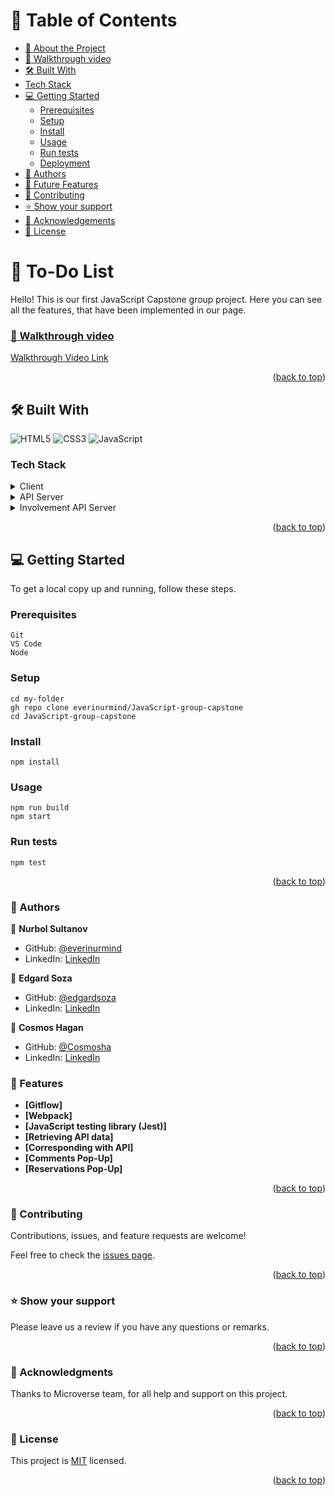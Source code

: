 # 📗 Table of Contents

- [📖 About the Project](#about-project)
- [🎥 Walkthrough video](#loom-walkthrough)
- [🛠 Built With](#built-with)
- [Tech Stack](#tech-stack)
- [💻 Getting Started](#getting-started)
  - [Prerequisites](#prerequisites)
  - [Setup](#setup)
  - [Install](#install)
  - [Usage](#usage)
  - [Run tests](#run-tests)
  - [Deployment](#triangular_flag_on_post-deployment)
- [👥 Authors](#authors)
- [🔭 Future Features](#future-features)
- [🤝 Contributing](#contributing)
- [⭐️ Show your support](#support)
- [🙏 Acknowledgements](#acknowledgements)
- [📝 License](#license)

# 📖 To-Do List <a name="#about-project"></a>

Hello! This is our first JavaScript Capstone group project. Here you can see all the features, that have been implemented in our page.

### [🎥 Walkthrough video](#loom-walkthrough)
[Walkthrough Video Link](https://drive.google.com/file/d/1JXWQNWiwguDLhiH96qntLb-qRxDBlxAb/view?usp=share_link)

<p align="right">(<a href="#readme-top">back to top</a>)</p>

## 🛠 Built With <a name="built-with"></a>
![HTML5](https://icongr.am/devicon/html5-original.svg?size=50&color=currentColor)
![CSS3](https://icongr.am/devicon/css3-original.svg?size=50&color=currentColor)
![JavaScript](https://icongr.am/devicon/javascript-original.svg?size=50&color=currentColor)

### Tech Stack <a name="#tech-stack"></a>

<details>
  <summary>Client</summary>
  <ul>
    <li><a href="https://code.visualstudio.com/">Visual Studio Code</a></li>
  </ul>
</details>

<details>
  <summary>API Server</summary>
  <ul>
    <li><a href="https://pokeapi.co/">PokeAPI</a></li>
  </ul>
</details>

<details>
  <summary>Involvement API Server</summary>
  <ul>
    <li><a href="https://us-central1-involvement-api.cloudfunctions.net/capstoneApi">Involvement API</a></li>
  </ul>
</details>

<p align="right">(<a href="#readme-top">back to top</a>)</p>

## 💻 Getting Started <a name="getting-started"></a>

To get a local copy up and running, follow these steps.

### Prerequisites
```
Git
VS Code
Node
```

### Setup
```
cd my-folder
gh repo clone everinurmind/JavaScript-group-capstone
cd JavaScript-group-capstone
```
### Install
```
npm install
```
### Usage
```
npm run build
npm start
```
### Run tests
```
npm test
```

<p align="right">(<a href="#readme-top">back to top</a>)</p>

### 👥 Authors <a name="#authors"></a>

👤 **Nurbol Sultanov**

- GitHub: [@everinurmind](https://github.com/everinurmind)
- LinkedIn: [LinkedIn](https://www.linkedin.com/in/everinurmind)

👤 **Edgard Soza**

- GitHub: [@edgardsoza](https://github.com/edgardsoza)
- LinkedIn: [LinkedIn](https://www.linkedin.com/in/edgard-soza-sobalvarro/)

👤 **Cosmos Hagan**

- GitHub: [@Cosmosha](https://github.com/Cosmosha)
- LinkedIn: [LinkedIn](https://gh.linkedin.com/in/cosmos-hagan-1361871ba)

### 🔭 Features <a name="future-features"></a>

- **[Gitflow]**
- **[Webpack]**
- **[JavaScript testing library (Jest)]**
- **[Retrieving API data]**
- **[Corresponding with API]**
- **[Comments Pop-Up]**
- **[Reservations Pop-Up]**

<p align="right">(<a href="#readme-top">back to top</a>)</p>


### 🤝 Contributing <a name="contributing"></a>

Contributions, issues, and feature requests are welcome!

Feel free to check the [issues page](https://github.com/everinurmind/JavaScript-group-capstone/issues).

<p align="right">(<a href="#readme-top">back to top</a>)</p>

### ⭐️ Show your support <a name="support"></a>

Please leave us a review if you have any questions or remarks.

<p align="right">(<a href="#readme-top">back to top</a>)</p>


### 🙏 Acknowledgments <a name="acknowledgements"></a>

Thanks to Microverse team, for all help and support on this project.

<p align="right">(<a href="#readme-top">back to top</a>)</p>

### 📝 License <a name="license"></a>

This project is [MIT](LICENSE) licensed.

<p align="right">(<a href="#readme-top">back to top</a>)</p>
